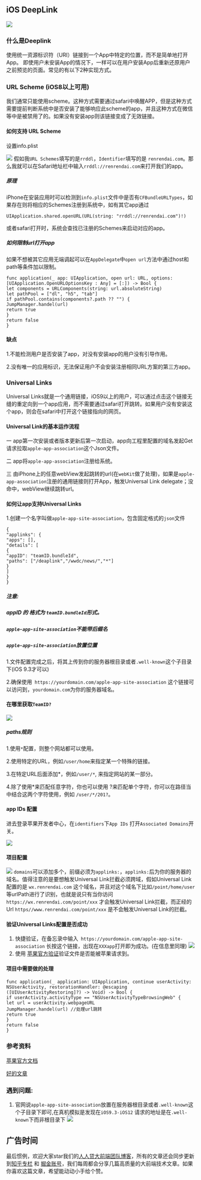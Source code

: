 ## iOS DeepLink

![](./assets/link.jpg)
### 什么是Deeplink
使用统一资源标识符（URI）链接到一个App中特定的位置，而不是简单地打开App。 即使用户未安装App的情况下，一样可以在用户安装App后重新还原用户之前预览的页面。常见的有以下2种实现方式。
### URL Scheme (iOS8以上可用)

我们通常只能使用scheme。这种方式需要通过safari中唤醒APP，但是这种方式需要提前判断系统中是否安装了能够响应此scheme的app，并且这种方式在微信等中是被禁用了的。如果没有安装app则该链接变成了无效链接。

#### 如何支持 URL Scheme
设置info.plist

![](./assets/info_plist.jpg)
假如我`URL Schemes`填写的是`rrddl`，`Identifier`填写的是 `renrendai.com`。那么我就可以在Safari地址栏中输入`rrddl://renrendai.com`来打开我们的app。
##### 原理
iPhone在安装应用时可以检测到`info.plist`文件中是否有`CFBundleURLTypes`，如果存在则将相应的Schemes注册到系统中，如有其它app通过
```
UIApplication.shared.openURL(URL(string: "rrddl://renrendai.com")!)
```
或者safari打开时，系统会查找已注册的Schemes来启动对应的app。
##### 如何限制url打开app
如果不想被其它应用无端调起可以在`AppDelegate`中`open url`方法中通过host和path等条件加以限制。
```
func application(_ app: UIApplication, open url: URL, options: [UIApplication.OpenURLOptionsKey : Any] = [:]) -> Bool {
let components = URLComponents(string: url.absoluteString)
let pathPool = ["dl", "h5", "tab"]
if pathPool.contains(components?.path ?? "") {
JumpManager.handel(url)
return true
}
return false
}
```
#### 缺点
1.不能检测用户是否安装了app，对没有安装app的用户没有引导作用。

2.没有唯一的应用标识，无法保证用户不会安装注册相同URL方案的第三方app。

### Universal Links
Universal Links就是一个通用链接，iOS9以上的用户，可以通过点击这个链接无缝的重定向到一个app应用，而不需要通过safari打开跳转。如果用户没有安装这个app，则会在safari中打开这个链接指向的网页。
#### Universal Link的基本运作流程
一  app第一次安装或者版本更新后第一次启动，app向工程里配置的域名发起Get请求拉取`apple-app-association`这个Json文件。

二  app将`apple-app-association`注册给系统。

三  由iPhone上的任意webView发起跳转的url(在`webKit`做了处理)，如果是`apple-app-association`注册的通用链接则打开App，触发Universal Link delegate；没命中，webView继续跳转url。
#### 如何让app支持Universal Links
1.创建一个名字叫做`apple-app-site-association`，包含固定格式的`json`文件
```
{
"applinks": {
"apps": [],
"details": [
{
"appID": "teamID.bundleId",
"paths": ["/deaplink","/wwdc/news/","*"]
}
]
}
}
```
##### 注意:  
##### appID 的 格式为 `teamID.bundleId`形式。
##### `apple-app-site-association`不能带后缀名
##### `apple-app-site-association`放置位置
1.文件配置完成之后，将其上传到你的服务器根目录或者`.well-known`这个子目录下(iOS 9.3才可以)

2.确保使用` https://yourdomain.com/apple-app-site-association` 这个链接可以访问到，`yourdomain.com`为你的服务器域名。

#### 在哪里获取`TeamID?`

![](./assets/TeamID.png)

##### paths规则
1.使用`*`配置，则整个网站都可以使用。

2.使用特定的URL，例如`/user/home`来指定某一个特殊的链接。

3.在特定URL后面添加*，例如`/user/*`, 来指定网站的某一部分。

4.除了使用*来匹配任意字符，你也可以使用 ?来匹配单个字符，你可以在路径当中结合这两个字符使用，例如 `/user/*/201?`。

#### app IDs 配置
进去登录苹果开发者中心，在`identifiers`下`App IDs` 打开`Associated Domains`开关。

![](./assets/开发者中心做配置.png)

#### 项目配置

![](./assets/domains.png)
`domains`可以添加多个，前缀必须为`applinks:`，`applinks:`后为你的服务器的域名。值得注意的是要想触发Universal Link拦截必须跨域，假如Universal Link配置的是 `wx.renrendai.com` 这个域名，并且对这个域名下比如`/point/home/user` 等urlPath进行了识别，也就是说只有当你访问 `https://wx.renrendai.com/point/xxx` 才会触发Universal Link拦截，而正经的Url `https//www.renrendai.com/point/xxx` 是不会触发Universal Link的拦截。

#### 验证Universal Links配置是否成功
1. 快捷验证，在备忘录中输入` https://yourdomain.com/apple-app-site-association` 长按这个链接，出现在`XXXapp`打开即为成功。(在信息里同理)
![](./assets/备忘录验证.png)
2. 使用 [苹果官方验证](https://search.developer.apple.com/appsearch-validation-tool/)验证文件是否能被苹果请求到。

#### 项目中需要做的处理
```
func application(_ application: UIApplication, continue userActivity: NSUserActivity, restorationHandler: @escaping ([UIUserActivityRestoring]?) -> Void) -> Bool {
if userActivity.activityType == "NSUserActivityTypeBrowsingWeb" {
let url = userActivity.webpageURL
JumpManager.handel(url) //处理url跳转
return true
}
return false
}
```
###  参考资料
[苹果官方文档](https://developer.apple.com/library/content/documentation/General/Conceptual/AppSearch/UniversalLinks.html)

[好的文章](http://www.cocoachina.com/articles/20463)

### 遇到问题:
1. 官网说`apple-app-site-association`放置在服务器根目录或者`.well-known`这个子目录下即可,在真机模拟是发现在`iOS9.3-iOS12` 请求的地址是在`.well-known`下而非根目录下
![](./assets/log.png)
## 广告时间
最后惯例，欢迎大家star我们的[人人贷大前端团队博客](https://link.juejin.im/?target=https%3A%2F%2Fgithub.com%2Frrd-fe%2Fblog)，所有的文章还会同步更新到[知乎专栏](https://www.zhihu.com/people/ren-ren-dai-da-qian-duan-ji-zhu-zhong-xin/activities) 和 [掘金账号](https://juejin.im/user/5cb690b851882532941dd5d9)，我们每周都会分享几篇高质量的大前端技术文章。如果你喜欢这篇文章，希望能动动小手给个赞。
